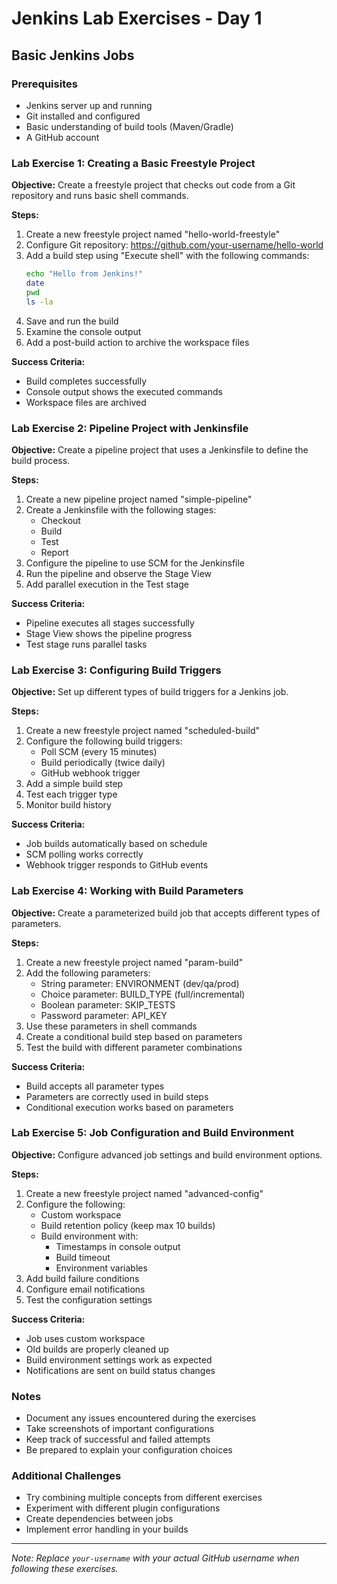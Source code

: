 # Jenkins Lab Exercises - Day 1

## Basic Jenkins Jobs

### Prerequisites

- Jenkins server up and running
- Git installed and configured
- Basic understanding of build tools (Maven/Gradle)
- A GitHub account

### Lab Exercise 1: Creating a Basic Freestyle Project

**Objective:** Create a freestyle project that checks out code from a Git repository and runs basic shell commands.

**Steps:**

1. Create a new freestyle project named "hello-world-freestyle"
2. Configure Git repository: https://github.com/your-username/hello-world
3. Add a build step using "Execute shell" with the following commands:
   ```bash
   echo "Hello from Jenkins!"
   date
   pwd
   ls -la
   ```
4. Save and run the build
5. Examine the console output
6. Add a post-build action to archive the workspace files

**Success Criteria:**

- Build completes successfully
- Console output shows the executed commands
- Workspace files are archived

### Lab Exercise 2: Pipeline Project with Jenkinsfile

**Objective:** Create a pipeline project that uses a Jenkinsfile to define the build process.

**Steps:**

1. Create a new pipeline project named "simple-pipeline"
2. Create a Jenkinsfile with the following stages:
   - Checkout
   - Build
   - Test
   - Report
3. Configure the pipeline to use SCM for the Jenkinsfile
4. Run the pipeline and observe the Stage View
5. Add parallel execution in the Test stage

**Success Criteria:**

- Pipeline executes all stages successfully
- Stage View shows the pipeline progress
- Test stage runs parallel tasks

### Lab Exercise 3: Configuring Build Triggers

**Objective:** Set up different types of build triggers for a Jenkins job.

**Steps:**

1. Create a new freestyle project named "scheduled-build"
2. Configure the following build triggers:
   - Poll SCM (every 15 minutes)
   - Build periodically (twice daily)
   - GitHub webhook trigger
3. Add a simple build step
4. Test each trigger type
5. Monitor build history

**Success Criteria:**

- Job builds automatically based on schedule
- SCM polling works correctly
- Webhook trigger responds to GitHub events

### Lab Exercise 4: Working with Build Parameters

**Objective:** Create a parameterized build job that accepts different types of parameters.

**Steps:**

1. Create a new freestyle project named "param-build"
2. Add the following parameters:
   - String parameter: ENVIRONMENT (dev/qa/prod)
   - Choice parameter: BUILD_TYPE (full/incremental)
   - Boolean parameter: SKIP_TESTS
   - Password parameter: API_KEY
3. Use these parameters in shell commands
4. Create a conditional build step based on parameters
5. Test the build with different parameter combinations

**Success Criteria:**

- Build accepts all parameter types
- Parameters are correctly used in build steps
- Conditional execution works based on parameters

### Lab Exercise 5: Job Configuration and Build Environment

**Objective:** Configure advanced job settings and build environment options.

**Steps:**

1. Create a new freestyle project named "advanced-config"
2. Configure the following:
   - Custom workspace
   - Build retention policy (keep max 10 builds)
   - Build environment with:
     - Timestamps in console output
     - Build timeout
     - Environment variables
3. Add build failure conditions
4. Configure email notifications
5. Test the configuration settings

**Success Criteria:**

- Job uses custom workspace
- Old builds are properly cleaned up
- Build environment settings work as expected
- Notifications are sent on build status changes

### Notes

- Document any issues encountered during the exercises
- Take screenshots of important configurations
- Keep track of successful and failed attempts
- Be prepared to explain your configuration choices

### Additional Challenges

- Try combining multiple concepts from different exercises
- Experiment with different plugin configurations
- Create dependencies between jobs
- Implement error handling in your builds

---

_Note: Replace `your-username` with your actual GitHub username when following these exercises._
